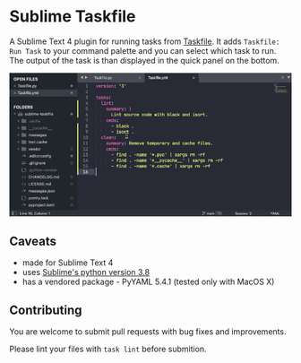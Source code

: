 # Sublime Taskfile

A Sublime Text 4 plugin for running tasks from [Taskfile](https://taskfile.dev). It adds `Taskfile: Run Task` to your command palette and you can select which task to run. The output of the task is than displayed in the quick panel on the bottom.

![Usage](Usage.gif)

## Caveats

- made for Sublime Text 4
- uses [Sublime's python version 3.8](https://www.sublimetext.com/docs/api_environments.html#selecting_python_version)
- has a vendored package - PyYAML 5.4.1 (tested only with MacOS X)

## Contributing

You are welcome to submit pull requests with bug fixes and improvements.

Please lint your files with `task lint` before submition.
